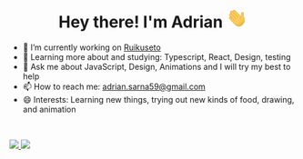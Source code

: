 <h1 align="center">Hey there! I'm Adrian <img width="36px" src="https://raw.githubusercontent.com/ABSphreak/ABSphreak/master/gifs/Hi.gif" alt="waving hand"/> </h1>

- 🔭 I’m currently working on [Ruikuseto](https://social-rikuseto.netlify.app/)
- 🌱 Learning more about and studying: Typescript, React, Design, testing
- 💬 Ask me about JavaScript, Design, Animations and I will try my best to help
- 📫 How to reach me: [adrian.sarna59@gmail.com](mailto:adrian.sarna59@gmail.com)
- 😄 Interests: Learning new things, trying out new kinds of food, drawing, and animation

<br />

<p>
<a href="https://github.com/Nightmare9254">
  <img width="fit-content" height="180em" src="https://github-readme-stats.vercel.app/api?username=Nightmare9254&show_icons=true&theme=github_dark" />
  <img height="180em" src="https://github-readme-stats.vercel.app/api/top-langs/?username=Nightmare9254&layout=compact&theme=github_dark" />
</a>
</p>
  
